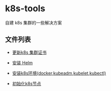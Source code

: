 # k8s-tools

自建 k8s 集群的一些解决方案

## 文件列表

- [更新k8s 集群证书](https://github.com/cnvoid/k8s-tools/blob/master/update_k8s_cert.sh)

- [安装 Helm](./get_helm.sh)
- [安装k8s环境(docker,kubeadm,kubelet,kubectl)](./install_k8s_ubuntu.sh)
- [初始化k8s节点](./init_k8s_master_node.sh)
